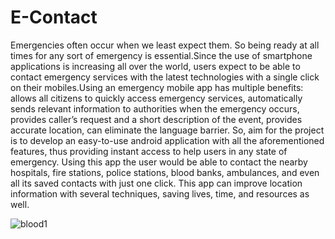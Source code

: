 # E-Contact
Emergencies often occur when we least expect them. So being ready at all times for any sort of emergency is essential.Since the use of smartphone applications is increasing all over the world, users expect to be able to contact emergency services with the latest technologies with a single click on their mobiles.Using an emergency mobile app has multiple benefits: allows all citizens to quickly access emergency services,  automatically sends relevant information to authorities when the emergency occurs, provides caller’s request and a short description of the event,  provides accurate location,  can eliminate the language barrier.
So,  aim for the  project is to develop an easy-to-use android application with all the aforementioned features, thus providing instant access to help users in any state of emergency.
Using this app the user would be able to contact the nearby hospitals, fire stations, police stations, blood banks, ambulances, and even all its saved contacts with just one click. This app can improve location information with several techniques, saving lives, time, and resources as well.

![blood1](https://user-images.githubusercontent.com/53931783/176256762-9bac6093-2c4d-45e6-8795-9517ab6a3ec3.png)


